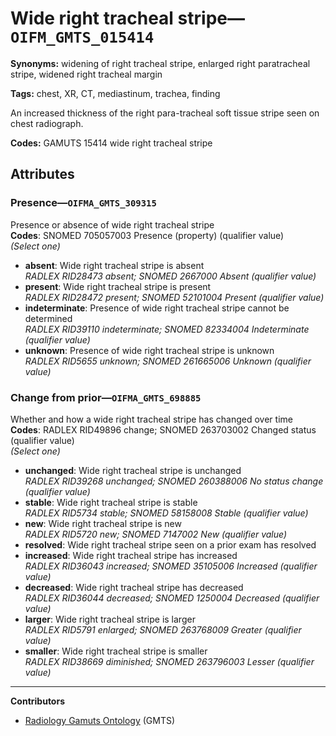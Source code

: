 # Wide right tracheal stripe—`OIFM_GMTS_015414`

**Synonyms:** widening of right tracheal stripe, enlarged right paratracheal stripe, widened right tracheal margin

**Tags:** chest, XR, CT, mediastinum, trachea, finding

An increased thickness of the right para-tracheal soft tissue stripe seen on chest radiograph.

**Codes:** GAMUTS 15414 wide right tracheal stripe

## Attributes

### Presence—`OIFMA_GMTS_309315`

Presence or absence of wide right tracheal stripe  
**Codes**: SNOMED 705057003 Presence (property) (qualifier value)  
*(Select one)*

- **absent**: Wide right tracheal stripe is absent  
_RADLEX RID28473 absent; SNOMED 2667000 Absent (qualifier value)_
- **present**: Wide right tracheal stripe is present  
_RADLEX RID28472 present; SNOMED 52101004 Present (qualifier value)_
- **indeterminate**: Presence of wide right tracheal stripe cannot be determined  
_RADLEX RID39110 indeterminate; SNOMED 82334004 Indeterminate (qualifier value)_
- **unknown**: Presence of wide right tracheal stripe is unknown  
_RADLEX RID5655 unknown; SNOMED 261665006 Unknown (qualifier value)_

### Change from prior—`OIFMA_GMTS_698885`

Whether and how a wide right tracheal stripe has changed over time  
**Codes**: RADLEX RID49896 change; SNOMED 263703002 Changed status (qualifier value)  
*(Select one)*

- **unchanged**: Wide right tracheal stripe is unchanged  
_RADLEX RID39268 unchanged; SNOMED 260388006 No status change (qualifier value)_
- **stable**: Wide right tracheal stripe is stable  
_RADLEX RID5734 stable; SNOMED 58158008 Stable (qualifier value)_
- **new**: Wide right tracheal stripe is new  
_RADLEX RID5720 new; SNOMED 7147002 New (qualifier value)_
- **resolved**: Wide right tracheal stripe seen on a prior exam has resolved  
- **increased**: Wide right tracheal stripe has increased  
_RADLEX RID36043 increased; SNOMED 35105006 Increased (qualifier value)_
- **decreased**: Wide right tracheal stripe has decreased  
_RADLEX RID36044 decreased; SNOMED 1250004 Decreased (qualifier value)_
- **larger**: Wide right tracheal stripe is larger  
_RADLEX RID5791 enlarged; SNOMED 263768009 Greater (qualifier value)_
- **smaller**: Wide right tracheal stripe is smaller  
_RADLEX RID38669 diminished; SNOMED 263796003 Lesser (qualifier value)_

---

**Contributors**

- [Radiology Gamuts Ontology](https://gamuts.net/) (GMTS)